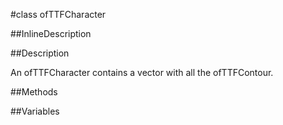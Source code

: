 #class ofTTFCharacter


<!--
_visible: True_
_advanced: False_
-->

##InlineDescription





##Description


An ofTTFCharacter contains a vector with all the ofTTFContour.





##Methods



##Variables




